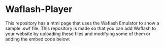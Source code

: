 # Waflash-Player

This repository has a html page that uses the Waflash Emulator to show a sample .swf file.
This repository is made so that you can add Waflash to your website by uploading these files and modifying some of them or adding the embed code below:

